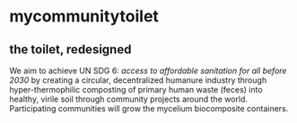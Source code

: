 # mycommunitytoilet

## the toilet, redesigned

We aim to achieve UN SDG 6: _access to affordable sanitation for all_ *before 2030* by creating a circular, decentralized humanure industry through hyper-thermophilic composting of primary human waste (feces) into healthy, virile soil through community projects around the world. Participating communities will grow the mycelium biocomposite containers.
